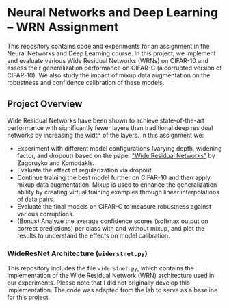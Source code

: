 # Neural Networks and Deep Learning – WRN Assignment

This repository contains code and experiments for an assignment in the Neural Networks and Deep Learning course. In this project, we implement and evaluate various Wide Residual Networks (WRNs) on CIFAR-10 and assess their generalization performance on CIFAR-C (a corrupted version of CIFAR-10). We also study the impact of mixup data augmentation on the robustness and confidence calibration of these models.

## Project Overview

Wide Residual Networks have been shown to achieve state-of-the-art performance with significantly fewer layers than traditional deep residual networks by increasing the width of the layers. In this assignment we:
- Experiment with different model configurations (varying depth, widening factor, and dropout) based on the paper ["Wide Residual Networks"](https://arxiv.org/abs/1605.07146) by Zagoruyko and Komodakis.
- Evaluate the effect of regularization via dropout.
- Continue training the best model further on CIFAR-10 and then apply mixup data augmentation. Mixup is used to enhance the generalization ability by creating virtual training examples through linear interpolations of data pairs.
- Evaluate the final models on CIFAR-C to measure robustness against various corruptions.
- (Bonus) Analyze the average confidence scores (softmax output on correct predictions) per class with and without mixup, and plot the results to understand the effects on model calibration.

### WideResNet Architecture (`widerstnet.py`)

This repository includes the file `widerstnet.py`, which contains the implementation of the Wide Residual Network (WRN) architecture used in our experiments. Please note that I did not originally develop this implementation. The code was adapted from the lab to serve as a baseline for this project. 


